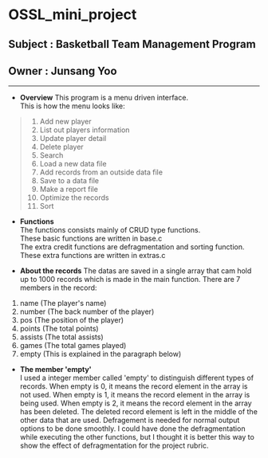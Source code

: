 # OSSL_mini_project

## Subject : Basketball Team Management Program

## Owner : Junsang Yoo

---
* **Overview**
This program is a menu driven interface.  
This is how the menu looks like:  
>    1. Add new player
>    2. List out players information
>    3. Update player detail
>    4. Delete player
>    5. Search
>    6. Load a new data file
>    7. Add records from an outside data file
>    8. Save to a data file
>    9. Make a report file
>    10. Optimize the records
>    11. Sort
    
* **Functions**  
The functions consists mainly of CRUD type functions.  
These basic functions are written in base.c  
The extra credit functions are defragmentation and sorting function.  
These extra functions are written in extras.c  

* **About the records**
The datas are saved in a single array that cam hold up to 1000 records which is made in the main function. 
There are 7 members in the record:  
1. name (The player's name)
2. number (The back number of the player)
3. pos (The position of the player)
4. points (The total points)
5. assists (The total assists)
6. games (The total games played)
7. empty (This is explained in the paragraph below)  

* **The member 'empty'**  
I used a integer member called 'empty' to distinguish different types of records. 
When empty is 0, it means the record element in the array is not used. 
When empty is 1, it means the record element in the array is being used. 
When empty is 2, it means the record element in the array has been deleted. 
The deleted record element is left in the middle of the other data that are used. 
Defragement is needed for normal output options to be done smoothly. 
I could have done the defragmentation while executing the other functions,
but I thought it is better this way to show the effect of defragmentation for the project rubric.
